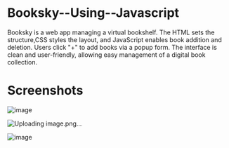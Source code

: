 # Booksky--Using--Javascript

Booksky is a web app managing a virtual bookshelf. The HTML sets the structure,CSS
styles the layout, and JavaScript enables book addition and deletion. Users click "+" to
add books via a popup form. The interface is clean and user-friendly, allowing easy
management of a digital book collection.

# Screenshots
![image](https://github.com/AbinayaBoopathi/Booksky--Using--Javascript/assets/114607378/cc3c411d-7b54-452f-9df6-58cea20161aa)

![Uploading image.png…]()

![image](https://github.com/AbinayaBoopathi/Booksky--Using--Javascript/assets/114607378/ac7c3653-d198-4b5a-9564-764b0f05a661)



